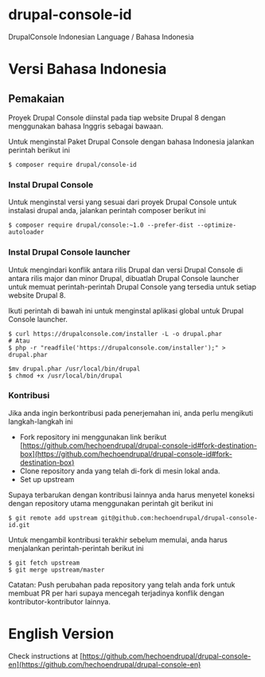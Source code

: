 # drupal-console-id
DrupalConsole Indonesian Language / Bahasa Indonesia

# Versi Bahasa Indonesia

## Pemakaian

Proyek Drupal Console diinstal pada tiap website Drupal 8 dengan menggunakan bahasa Inggris sebagai bawaan.

Untuk menginstal Paket Drupal Console dengan bahasa Indonesia jalankan perintah berikut ini

```
$ composer require drupal/console-id
```

### Instal Drupal Console

Untuk menginstal versi yang sesuai dari proyek Drupal Console untuk instalasi drupal anda, jalankan perintah composer berikut ini

```
$ composer require drupal/console:~1.0 --prefer-dist --optimize-autoloader
```

### Instal Drupal Console launcher

Untuk mengindari konflik antara rilis Drupal dan versi Drupal Console di antara rilis major dan minor Drupal, dibuatlah Drupal Console launcher untuk memuat perintah-perintah Drupal Console yang tersedia untuk setiap website Drupal 8.

Ikuti perintah di bawah ini untuk menginstal aplikasi global untuk Drupal Console launcher.

```
$ curl https://drupalconsole.com/installer -L -o drupal.phar
# Atau
$ php -r "readfile('https://drupalconsole.com/installer');" > drupal.phar

$mv drupal.phar /usr/local/bin/drupal
$ chmod +x /usr/local/bin/drupal
```

### Kontribusi

Jika anda ingin berkontribusi pada penerjemahan ini, anda perlu mengikuti langkah-langkah ini

- Fork repository ini menggunakan link berikut [https://github.com/hechoendrupal/drupal-console-id#fork-destination-box](https://github.com/hechoendrupal/drupal-console-id#fork-destination-box)
- Clone repository anda yang telah di-fork di mesin lokal anda.
- Set up upstream

Supaya terbarukan dengan kontribusi lainnya anda harus menyetel koneksi dengan repository utama menggunakan perintah git berikut ini

```
$ git remote add upstream git@github.com:hechoendrupal/drupal-console-id.git
```

Untuk mengambil kontribusi terakhir sebelum memulai, anda harus menjalankan perintah-perintah berikut ini
```
$ git fetch upstream
$ git merge upstream/master
```

Catatan: Push perubahan pada repository yang telah anda fork untuk membuat PR per hari supaya mencegah terjadinya konflik dengan kontributor-kontributor lainnya.

# English Version

Check instructions at [https://github.com/hechoendrupal/drupal-console-en](https://github.com/hechoendrupal/drupal-console-en)
